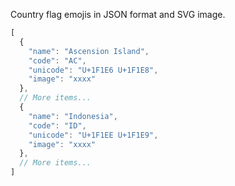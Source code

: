 Country flag emojis in JSON format and SVG image.

```js
[
  {
    "name": "Ascension Island",
    "code": "AC",
    "unicode": "U+1F1E6 U+1F1E8",
    "image": "xxxx"
  },
  // More items...
  {
    "name": "Indonesia",
    "code": "ID",
    "unicode": "U+1F1EE U+1F1E9",
    "image": "xxxx"
  },
  // More items...
]
```
